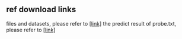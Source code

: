## ref download links
files and datasets, please refer to [\[link\]](https://drive.google.com/drive/folders/1Ao-RwMg3Q-FrIuqZEOAMGH_FooS16TTu?usp=sharing)
the predict result of probe.txt, please refer to [\[link\]](https://drive.google.com/file/d/1sjtvYFO_oXsCVHSjXYWrsNgZs8ZwLjEp/view?usp=sharing)
